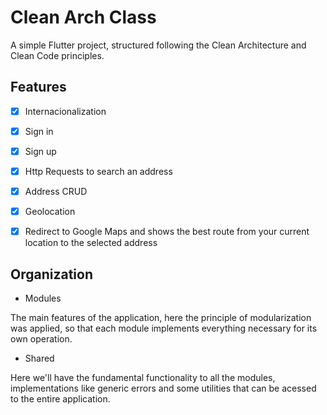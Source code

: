 # Clean Arch Class

A simple Flutter project, structured following the Clean Architecture and Clean Code principles.


## Features

- [x] Internacionalization
- [x] Sign in
- [x] Sign up
- [x] Http Requests to search an address
- [x] Address CRUD
- [x] Geolocation
- [x] Redirect to Google Maps and shows the best route from your current location to the selected address      

  
## Organization

- Modules

The main features of the application, here the principle of modularization was applied, so that each module implements everything necessary for its own operation.


- Shared

Here we'll have the fundamental functionality to all the modules, implementations like generic errors and some utilities that can be acessed to the entire application.

